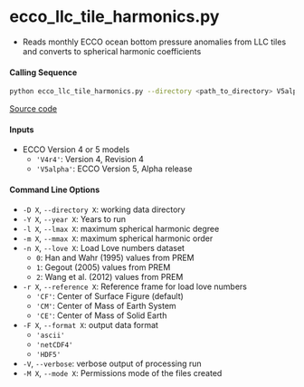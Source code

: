 ecco_llc_tile_harmonics.py
==========================

- Reads monthly ECCO ocean bottom pressure anomalies from LLC tiles and converts to spherical harmonic coefficients

#### Calling Sequence
```bash
python ecco_llc_tile_harmonics.py --directory <path_to_directory> V5alpha
```
[Source code](https://github.com/tsutterley/model-harmonics/blob/main/ECCO/ecco_llc_tile_harmonics.py)

#### Inputs
- ECCO Version 4 or 5 models
    * `'V4r4'`: Version 4, Revision 4
    * `'V5alpha'`: ECCO Version 5, Alpha release

#### Command Line Options
- `-D X`, `--directory X`: working data directory
- `-Y X`, `--year X`: Years to run
- `-l X`, `--lmax X`: maximum spherical harmonic degree
- `-m X`, `--mmax X`: maximum spherical harmonic order
- `-n X`, `--love X`: Load Love numbers dataset
    * `0`: Han and Wahr (1995) values from PREM
    * `1`: Gegout (2005) values from PREM
    * `2`: Wang et al. (2012) values from PREM
- `-r X`, `--reference X`: Reference frame for load love numbers
    * `'CF'`: Center of Surface Figure (default)
    * `'CM'`: Center of Mass of Earth System
    * `'CE'`: Center of Mass of Solid Earth
- `-F X`, `--format X`: output data format
    * `'ascii'`
    * `'netCDF4'`
    * `'HDF5'`
- `-V`, `--verbose`: verbose output of processing run
- `-M X`, `--mode X`: Permissions mode of the files created
